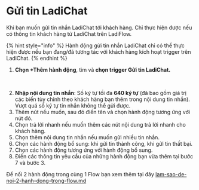 # Gửi tin LadiChat

Khi bạn muốn gửi tin nhắn LadiChat tới khách hàng. Chỉ thực hiện được nếu có thông tin khách hàng từ LadiChat trên LadiFlow.

{% hint style="info" %}
Hành động gửi tin nhắn LadiChat chỉ có thể thực hiện được nếu bạn đang/đã tương tác với khách hàng kích hoạt trigger trên LadiChat.
{% endhint %}

1. **Chọn +Thêm hành động**, tìm và **chọn trigger Gửi tin LadiChat.**

<figure><img src="../../../.gitbook/assets/gửi tin ladichat.png" alt=""><figcaption></figcaption></figure>

2. **Nhập nội dung tin nhắn**: Số ký tự tối đa **640 ký tự** (đã bao gồm giá trị các biến tùy chỉnh theo khách hàng bạn thêm trong nội dung tin nhắn). Vượt quá số ký tự tin nhắn không thể gửi được.
3. Thêm nút nếu muốn, sau đó điền tên và chọn hành động tương ứng với nút đó.
4. Chọn trả lời nhanh nếu muốn thêm các nút nội dung trả lời nhanh cho khách hàng.
5. Chọn thêm nội dung tin nhắn nếu muốn gửi nhiều tin nhắn.
6. Chọn các hành động bổ sung: khi gửi tin thành công, khi gửi tin thất bại.
7. Chọn các hành động tương ứng với hành động bổ sung.
8. Điền các thông tin yêu cầu của những hành động bạn vừa thêm tại bước 7 và bước 3.

Để nối 2 hành động trong cùng 1 Flow bạn xem thêm tại đây [lam-sao-de-noi-2-hanh-dong-trong-flow.md](../lam-sao-de-noi-2-hanh-dong-trong-flow.md "mention")

